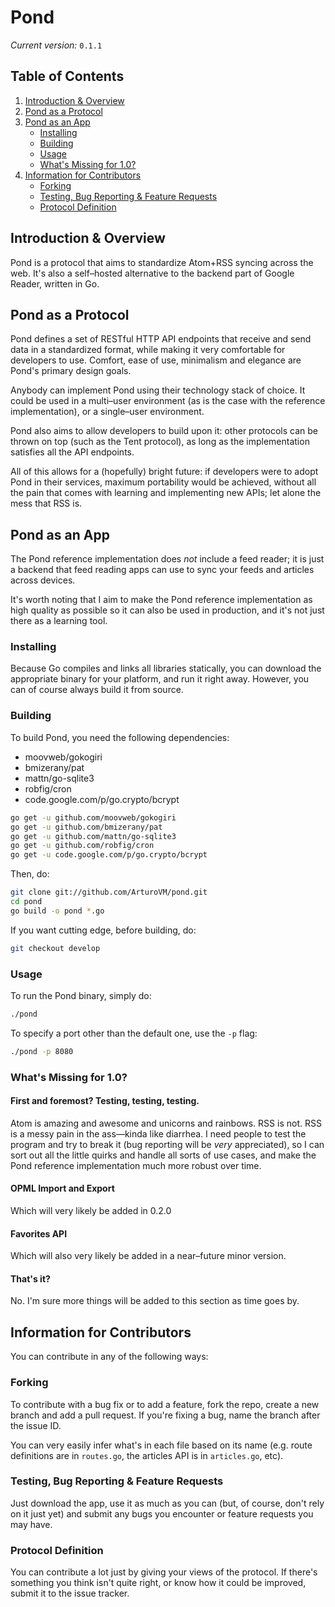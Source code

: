 # Pond

_Current version:_ `0.1.1`

## Table of Contents

1. [Introduction & Overview](#introduction--overview)
2. [Pond as a Protocol](#pond-as-a-protocol)
3. [Pond as an App](#pond-as-an-app)
   * [Installing](#installing)
   * [Building](#building)
   * [Usage](#usage)
   * [What's Missing for 1.0?](#whats-missing-for-10)
4. [Information for Contributors](#information-for-contributors)
   * [Forking](#forking)
   * [Testing, Bug Reporting & Feature Requests](#testing-bug-reporting--feature-requests)
   * [Protocol Definition](#protocol-definition)


## Introduction & Overview

Pond is a protocol that aims to standardize Atom+RSS syncing across the web. It's also a self–hosted alternative to the backend part of Google Reader, written in Go.

## Pond as a Protocol

Pond defines a set of RESTful HTTP API endpoints that receive and send data in a standardized format, while making it very comfortable for developers to use. Comfort, ease of use, minimalism and elegance are Pond's primary design goals.

Anybody can implement Pond using their technology stack of choice. It could be used in a multi–user environment (as is the case with the reference implementation), or a single–user environment.

Pond also aims to allow developers to build upon it: other protocols can be thrown on top (such as the Tent protocol), as long as the implementation satisfies all the API endpoints.

All of this allows for a (hopefully) bright future: if developers were to adopt Pond in their services, maximum portability would be achieved, without all the pain that comes with learning and implementing new APIs; let alone the mess that RSS is.

## Pond as an App

The Pond reference implementation does _not_ include a feed reader; it is just a backend that feed reading apps can use to sync your feeds and articles across devices. 

It's worth noting that I aim to make the Pond reference implementation as high quality as possible so it can also be used in production, and it's not just there as a learning tool.

### Installing

Because Go compiles and links all libraries statically, you can download the appropriate binary for your platform, and run it right away. However, you can of course always build it from source.

### Building

To build Pond, you need the following dependencies:

* moovweb/gokogiri
* bmizerany/pat
* mattn/go-sqlite3
* robfig/cron
* code.google.com/p/go.crypto/bcrypt

```bash
go get -u github.com/moovweb/gokogiri
go get -u github.com/bmizerany/pat
go get -u github.com/mattn/go-sqlite3
go get -u github.com/robfig/cron
go get -u code.google.com/p/go.crypto/bcrypt
```

Then, do:

```bash
git clone git://github.com/ArturoVM/pond.git
cd pond
go build -o pond *.go
```

If you want cutting edge, before building, do:

```bash
git checkout develop
```

### Usage

To run the Pond binary, simply do:

```bash
./pond
```

To specify a port other than the default one, use the `-p` flag:

```bash
./pond -p 8080
```

### What's Missing for 1.0?

#### First and foremost? Testing, testing, testing.

Atom is amazing and awesome and unicorns and rainbows. RSS is not. RSS is a messy pain in the ass—kinda like diarrhea. I need people to test the program and try to break it (bug reporting will be _very_ appreciated), so I can sort out all the little quirks and handle all sorts of use cases, and make the Pond reference implementation much more robust over time.

#### OPML Import and Export

Which will very likely be added in 0.2.0

#### Favorites API

Which will also very likely be added in a near–future minor version.

#### That's it?

No. I'm sure more things will be added to this section as time goes by.

## Information for Contributors

You can contribute in any of the following ways:

### Forking

To contribute with a bug fix or to add a feature, fork the repo, create a new branch and add a pull request. If you're fixing a bug, name the branch after the issue ID.

You can very easily infer what's in each file based on its name (e.g. route definitions are in `routes.go`, the articles API is in `articles.go`, etc).

### Testing, Bug Reporting & Feature Requests

Just download the app, use it as much as you can (but, of course, don't rely on it just yet) and submit any bugs you encounter or feature requests you may have.

### Protocol Definition

You can contribute a lot just by giving your views of the protocol. If there's something you think isn't quite right, or know how it could be improved, submit it to the issue tracker.
